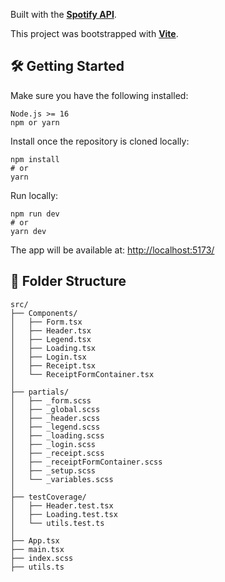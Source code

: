 Built with the **[Spotify API](https://developer.spotify.com/documentation/web-api)**.

This project was bootstrapped with **[Vite](https://vitejs.dev/guide)**.

## 🛠️ Getting Started

Make sure you have the following installed:
```
Node.js >= 16
npm or yarn
```
Install once the repository is cloned locally:
```
npm install
# or
yarn
```
Run locally:
```
npm run dev
# or
yarn dev
```
The app will be available at: [http://localhost:5173/](http://localhost:5173/)

## 🧩 Folder Structure

```
src/
├── Components/
│   ├── Form.tsx
│   ├── Header.tsx
│   ├── Legend.tsx
│   ├── Loading.tsx
│   ├── Login.tsx
│   ├── Receipt.tsx
│   └── ReceiptFormContainer.tsx
│
├── partials/
│   ├── _form.scss
│   ├── _global.scss
│   ├── _header.scss
│   ├── _legend.scss
│   ├── _loading.scss
│   ├── _login.scss
│   ├── _receipt.scss
│   ├── _receiptFormContainer.scss
│   ├── _setup.scss
│   └── _variables.scss
│
├── testCoverage/
│   ├── Header.test.tsx
│   ├── Loading.test.tsx
│   └── utils.test.ts
│
├── App.tsx
├── main.tsx
├── index.scss
├── utils.ts
```
